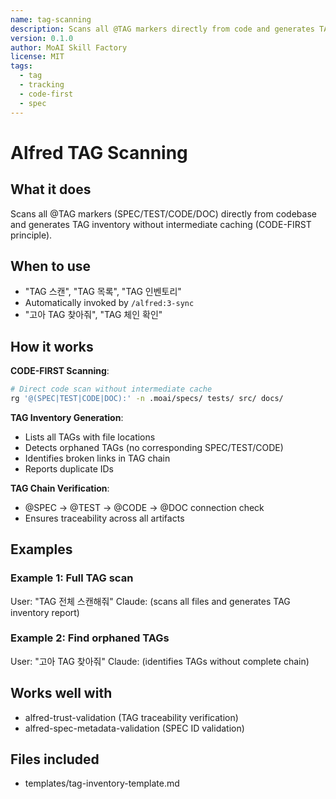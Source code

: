 ```yaml
---
name: tag-scanning
description: Scans all @TAG markers directly from code and generates TAG inventory (CODE-FIRST principle - no intermediate cache)
version: 0.1.0
author: MoAI Skill Factory
license: MIT
tags:
  - tag
  - tracking
  - code-first
  - spec
---
```


# Alfred TAG Scanning

## What it does

Scans all @TAG markers (SPEC/TEST/CODE/DOC) directly from codebase and generates TAG inventory without intermediate caching (CODE-FIRST principle).

## When to use

- "TAG 스캔", "TAG 목록", "TAG 인벤토리"
- Automatically invoked by `/alfred:3-sync`
- "고아 TAG 찾아줘", "TAG 체인 확인"

## How it works

**CODE-FIRST Scanning**:
```bash
# Direct code scan without intermediate cache
rg '@(SPEC|TEST|CODE|DOC):' -n .moai/specs/ tests/ src/ docs/
```

**TAG Inventory Generation**:
- Lists all TAGs with file locations
- Detects orphaned TAGs (no corresponding SPEC/TEST/CODE)
- Identifies broken links in TAG chain
- Reports duplicate IDs

**TAG Chain Verification**:
- @SPEC → @TEST → @CODE → @DOC connection check
- Ensures traceability across all artifacts

## Examples

### Example 1: Full TAG scan
User: "TAG 전체 스캔해줘"
Claude: (scans all files and generates TAG inventory report)

### Example 2: Find orphaned TAGs
User: "고아 TAG 찾아줘"
Claude: (identifies TAGs without complete chain)

## Works well with

- alfred-trust-validation (TAG traceability verification)
- alfred-spec-metadata-validation (SPEC ID validation)

## Files included

- templates/tag-inventory-template.md
